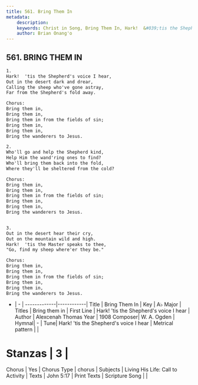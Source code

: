 ```yaml
---
title: 561. Bring Them In
metadata:
    description: 
    keywords: Christ in Song, Bring Them In, Hark!  &#039;tis the Shepherd&#039;s voice I hear , Bring them in
    author: Brian Onang'o
---
```



## 561. BRING THEM IN

```txt
1.
Hark!  'tis the Shepherd's voice I hear,
Out in the desert dark and drear,
Calling the sheep who've gone astray,
Far from the Shepherd's fold away.

Chorus:
Bring them in,
Bring them in,
Bring them in from the fields of sin;
Bring them in,
Bring them in,
Bring the wanderers to Jesus.

2.
Who'll go and help the Shepherd kind,
Help Him the wand'ring ones to find?
Who'll bring them back into the fold,
Where they'll be sheltered from the cold? 

Chorus:
Bring them in,
Bring them in,
Bring them in from the fields of sin;
Bring them in,
Bring them in,
Bring the wanderers to Jesus.


3.
Out in the desert hear their cry,
Out on the mountain wild and high.
Hark!  'tis the Master speaks to thee,
"Go, find my sheep where'er they be." 

Chorus:
Bring them in,
Bring them in,
Bring them in from the fields of sin;
Bring them in,
Bring them in,
Bring the wanderers to Jesus.

```

- |   -  |
-------------|------------|
Title | Bring Them In |
Key | A♭ Major |
Titles | Bring them in |
First Line | Hark!  &#039;tis the Shepherd&#039;s voice I hear  |
Author | Alexcenah Thomas
Year | 1908
Composer| W. A. Ogden |
Hymnal|  - |
Tune| Hark!  &#039;tis the Shepherd&#039;s voice I hear |
Metrical pattern | |
# Stanzas | 3 |
Chorus | Yes |
Chorus Type | chorus |
Subjects | Living His Life: Call to Activity |
Texts | John 5:17 |
Print Texts | 
Scripture Song |  |
  

